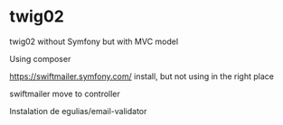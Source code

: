 # twig02
twig02 without Symfony but with MVC model

Using composer

https://swiftmailer.symfony.com/ install, but not using in the right place

swiftmailer move to controller

Instalation de egulias/email-validator